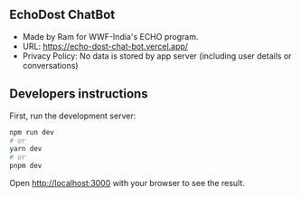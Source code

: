 ## EchoDost ChatBot

- Made by Ram for WWF-India's ECHO program.
- URL: https://echo-dost-chat-bot.vercel.app/
- Privacy Policy: No data is stored by app server (including user details or conversations)

## Developers instructions

First, run the development server:

```bash
npm run dev
# or
yarn dev
# or
pnpm dev
```

Open [http://localhost:3000](http://localhost:3000) with your browser to see the result.

